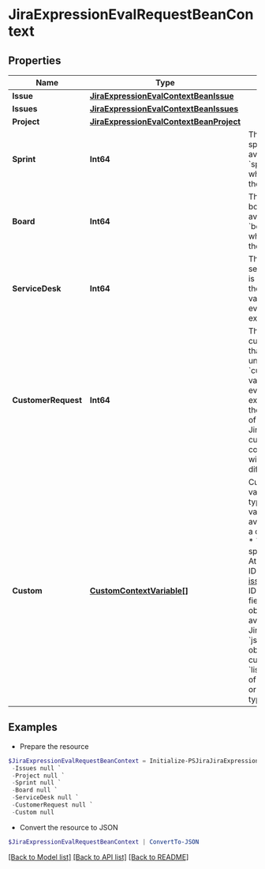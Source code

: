 # JiraExpressionEvalRequestBeanContext
## Properties

Name | Type | Description | Notes
------------ | ------------- | ------------- | -------------
**Issue** | [**JiraExpressionEvalContextBeanIssue**](JiraExpressionEvalContextBeanIssue.md) |  | [optional] 
**Issues** | [**JiraExpressionEvalContextBeanIssues**](JiraExpressionEvalContextBeanIssues.md) |  | [optional] 
**Project** | [**JiraExpressionEvalContextBeanProject**](JiraExpressionEvalContextBeanProject.md) |  | [optional] 
**Sprint** | **Int64** | The ID of the sprint that is available under the &#x60;sprint&#x60; variable when evaluating the expression. | [optional] 
**Board** | **Int64** | The ID of the board that is available under the &#x60;board&#x60; variable when evaluating the expression. | [optional] 
**ServiceDesk** | **Int64** | The ID of the service desk that is available under the &#x60;serviceDesk&#x60; variable when evaluating the expression. | [optional] 
**CustomerRequest** | **Int64** | The ID of the customer request that is available under the &#x60;customerRequest&#x60; variable when evaluating the expression. This is the same as the ID of the underlying Jira issue, but the customer request context variable will have a different type. | [optional] 
**Custom** | [**CustomContextVariable[]**](CustomContextVariable.md) | Custom context variables and their types. These variable types are available for use in a custom context:   *  &#x60;user&#x60;: A [user](https://developer.atlassian.com/cloud/jira/platform/jira-expressions-type-reference#user) specified as an Atlassian account ID.  *  &#x60;issue&#x60;: An [issue](https://developer.atlassian.com/cloud/jira/platform/jira-expressions-type-reference#issue) specified by ID or key. All the fields of the issue object are available in the Jira expression.  *  &#x60;json&#x60;: A JSON object containing custom content.  *  &#x60;list&#x60;: A JSON list of &#x60;user&#x60;, &#x60;issue&#x60;, or &#x60;json&#x60; variable types. | [optional] 

## Examples

- Prepare the resource
```powershell
$JiraExpressionEvalRequestBeanContext = Initialize-PSJiraJiraExpressionEvalRequestBeanContext  -Issue null `
 -Issues null `
 -Project null `
 -Sprint null `
 -Board null `
 -ServiceDesk null `
 -CustomerRequest null `
 -Custom null
```

- Convert the resource to JSON
```powershell
$JiraExpressionEvalRequestBeanContext | ConvertTo-JSON
```

[[Back to Model list]](../README.md#documentation-for-models) [[Back to API list]](../README.md#documentation-for-api-endpoints) [[Back to README]](../README.md)

